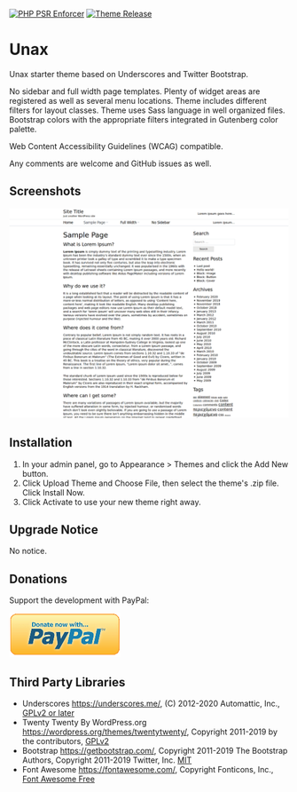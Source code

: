 [![PHP PSR Enforcer](https://github.com/atanasantonov/unax-theme/actions/workflows/phpcs.yml/badge.svg)](https://github.com/atanasantonov/unax-theme/actions/workflows/phpcs.yml)
[![Theme Release](https://github.com/atanasantonov/unax-theme/actions/workflows/theme-release.yml/badge.svg)](https://github.com/atanasantonov/unax-theme/actions/workflows/theme-release.yml)

# Unax

Unax starter theme based on Underscores and Twitter Bootstrap.

No sidebar and full width page templates. Plenty of widget areas are registered as well as several menu locations. Theme includes different filters for layout classes. Theme uses Sass language in well organized files. Bootstrap colors with the appropriate filters integrated in Gutenberg color palette.

Web Content Accessibility Guidelines (WCAG) compatible.

Any comments are welcome and GitHub issues as well.

## Screenshots

![Home Page](screenshot.png?raw=true "Home Page")

## Installation

1. In your admin panel, go to Appearance > Themes and click the Add New button.
2. Click Upload Theme and Choose File, then select the theme's .zip file. Click Install Now.
3. Click Activate to use your new theme right away.

## Upgrade Notice

No notice.

## Donations

Support the development with PayPal:

[![PayPal Donate Button](dist/img/paypal-donate-button.png?raw=true "PayPal Donate Button")](https://www.paypal.com/donate?hosted_button_id=4CZP4EL93G6VJ)

## Third Party Libraries

* Underscores https://underscores.me/, (C) 2012-2020 Automattic, Inc., [GPLv2 or later](https://www.gnu.org/licenses/old-licenses/gpl-2.0.html)
* Twenty Twenty By WordPress.org https://wordpress.org/themes/twentytwenty/, Copyright 2011-2019 by the contributors, [GPLv2](https://github.com/WordPress/twentytwenty/blob/master/LICENSE)
* Bootstrap https://getbootstrap.com/, Copyright 2011-2019 The Bootstrap Authors, Copyright 2011-2019 Twitter, Inc. [MIT](https://github.com/twbs/bootstrap/blob/main/LICENSE)
* Font Awesome https://fontawesome.com/, Copyright Fonticons, Inc., [Font Awesome Free](https://fontawesome.com/license)
